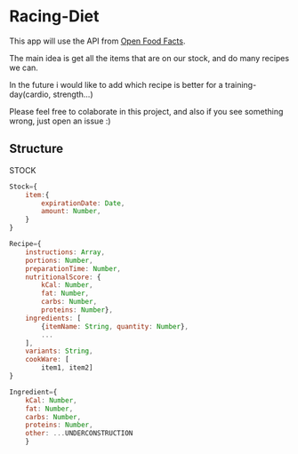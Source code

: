 # Racing-Diet

This app will use the API from [Open Food Facts](https://world.openfoodfacts.org/).

The main idea is get all the items that are on our stock, and do many recipes we can.

In the future i would like to add which recipe is better for a training-day(cardio, strength...)

Please feel free to colaborate in this project, and also if you see something wrong, just open an issue :)


## Structure

STOCK

```js
Stock={
    item:{
        expirationDate: Date,
        amount: Number,
    }
}
```

```js
Recipe={
    instructions: Array,
    portions: Number,
    preparationTime: Number,
    nutritionalScore: {
        kCal: Number, 
        fat: Number, 
        carbs: Number, 
        proteins: Number},
    ingredients: [
        {itemName: String, quantity: Number},
        ...
    ],
    variants: String,
    cookWare: [
        item1, item2]
}
```

```js
Ingredient={
    kCal: Number, 
    fat: Number, 
    carbs: Number, 
    proteins: Number,
    other: ...UNDERCONSTRUCTION
    }
```